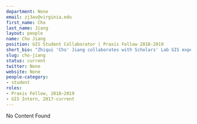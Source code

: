 ```yaml
---
department: None
email: zj3av@virginia.edu
first_name: Cho
last_name: Jiang
layout: people
name: Cho Jiang
position: GIS Student Collaborator | Praxis Fellow 2018-2019
short_bio: "Zhiqui 'Cho' Jiang collaborates with Scholars' Lab GIS experts, in addition to holding a Praxis Fellowship during 2018-2019."
slug: cho-jiang
status: current
twitter: None
website: None
people-category:
- student
roles:
- Praxis Fellow, 2018–2019
- GIS Intern, 2017-current
---
```


No Content Found
